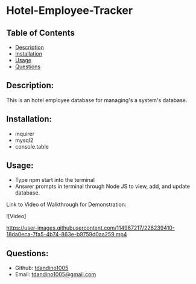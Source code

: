 # Hotel-Employee-Tracker


## Table of Contents

- [Description](#description)
- [Installation](#installation)
- [Usage](#usage)
- [Questions](#questions)


## Description:

This is an hotel employee database for managing's a system's database.


## Installation:

- inquirer 
- mysql2 
- console.table 



## Usage:


- Type npm start into the terminal
- Answer prompts in terminal through Node JS to view, add, and update database.


Link to Video of Walkthrough for Demonstration:

![Video] 


https://user-images.githubusercontent.com/114967217/226239410-18da0eca-7fa5-4b74-863e-b9759d0aa259.mp4




## Questions:

- Github: [tdandino1005](https://github.com/tdandino1005)
- Email: tdandino1005@gmail.com
